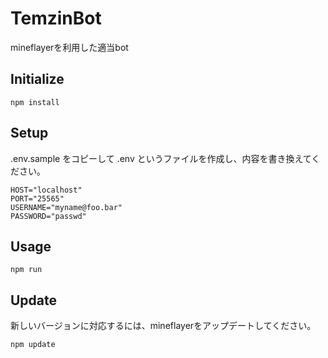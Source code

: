 TemzinBot
=========

mineflayerを利用した適当bot

Initialize
----------

```
npm install
```

Setup
-----

.env.sample をコピーして .env というファイルを作成し、内容を書き換えてください。

```
HOST="localhost"
PORT="25565"
USERNAME="myname@foo.bar"
PASSWORD="passwd"
```


Usage
-----

```
npm run
```

Update
------

新しいバージョンに対応するには、mineflayerをアップデートしてください。

```
npm update
```
